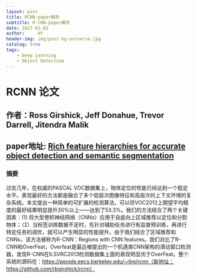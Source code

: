 ```yaml
---
layout: post
title: RCNN-paper解析
subtitle: R-CNN-paper解析
date: 2017-01-01 
author:     HY
header-img: img/post-bg-universe.jpg
catalog: true
tags:
    - Deep Learning
    - Object Detectiom
---     
```



# RCNN 论文
## 作者：Ross Girshick, Jeff Donahue, Trevor Darrell, Jitendra Malik
## paper地址: [Rich feature hierarchies for accurate object detection and semantic segmentation](https://www.cv-foundation.org/openaccess/content_cvpr_2014/papers/Girshick_Rich_Feature_Hierarchies_2014_CVPR_paper.pdf)
### 摘要
过去几年，在权威的PASCAL VOC数据集上，物体定位的性能已经达到一个稳定水平。表现最好的方法都是融合了多个低层次图像特征和高层次的上下文环境的复杂系统。本文提出一种简单的可扩展的检测算法，可以将VOC2012上期望平均精度的最好结果明显提升30%以上——达到了53.3%。我们的方法结合了两个关键因素：(1) 将大型卷积神经网络（CNNs）应用于自底向上区域推荐以定位和分割物体；（2）当标签训练数据不足时，先针对辅助任务进行有监督预训练，再进行特定任务的调优，就可以产生明显的性能提升。由于我们结合了区域推荐和CNNs，该方法被称为R-CNN：Regions with CNN features。我们对比了R-CNN和OverFeat，Overfeat是最近被提出的一个机遇类CNN架构的滑动窗口检测器，发现R-CNN在ILSVRC2013检测数据集上面的表现明显优于OverFeat。整个系统的源码在：https://people.eecs.berkeley.edu/~rbg/rcnn（新地址：https://github.com/rbgirshick/rcnn）

